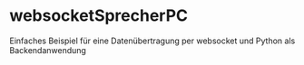 # websocketSprecherPC
Einfaches Beispiel für eine Datenübertragung per websocket und Python als Backendanwendung
